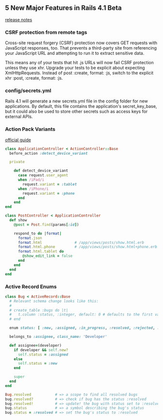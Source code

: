 ## 5 New Major Features in Rails 4.1 Beta

[release notes](http://weblog.rubyonrails.org/2013/12/18/Rails-4-1-beta1)

### CSRF protection from remote tags


Cross-site request forgery (CSRF) protection now covers GET requests with JavaScript responses, too. That prevents a third-party site from referencing your JavaScript URL and attempting to run it to extract sensitive data.

This means any of your tests that hit .js URLs will now fail CSRF protection unless they use xhr. Upgrade your tests to be explicit about expecting XmlHttpRequests. Instead of post :create, format: :js, switch to the explicit xhr :post, :create, format: :js.


### config/secrets.yml


Rails 4.1 will generate a new secrets.yml file in the config folder for new applications. By default, this file contains the application's secret_key_base, but it could also be used to store other secrets such as access keys for external APIs.


### Action Pack Variants

[official guide](http://edgeapi.rubyonrails.org/classes/ActionController/MimeResponds.html#method-i-respond_to)

```ruby
class ApplicationController < ActionController::Base
  before_action :detect_device_variant

  private

    def detect_device_variant
      case request.user_agent
      when /iPad/i
        request.variant = :tablet
      when /iPhone/i
        request.variant = :phone
      end
    end
end

class PostController < ApplicationController
  def show
    @post = Post.find(params[:id])

    respond_to do |format|
      format.json
      format.html               # /app/views/posts/show.html.erb
      format.html.phone         # /app/views/posts/show.html+phone.erb
      format.html.tablet do
        @show_edit_link = false
      end
    end
  end
end

```

### Active Record Enums

```ruby
class Bug < ActiveRecord::Base
  # Relevant schema change looks like this:
  #
  # create_table :bugs do |t|
  #   t.column :status, :integer, default: 0 # defaults to the first value (i.e. :new)
  # end

  enum status: [ :new, :assigned, :in_progress, :resolved, :rejected, :reopened ]

  belongs_to :assignee, class_name: 'Developer'

  def assignee=(developer)
    if developer && self.new?
      self.status = :assigned
    else
      self.status = :new
    end

    super
  end
end

Bug.resolved           # => a scope to find all resolved bugs
bug.resolved?          # => check if bug has the status :resolved
bug.resolved!          # => update! the bug with status set to :resolved
bug.status             # => a symbol describing the bug's status
bug.status = :resolved # => set the bug's status to :resolved
```

